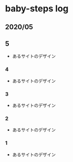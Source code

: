 
# baby-steps log

## 2020/05

## 5

* あるサイトのデザイン

### 4

* あるサイトのデザイン

### 3

* あるサイトのデザイン

### 2

* あるサイトのデザイン

### 1

* あるサイトのデザイン
